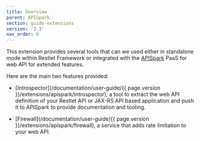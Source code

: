 ```yaml
---
title: Overview
parent: APISpark
section: guide-extensions
version: '2.3'
nav_order: 0
---
```

This extension provides several tools that can we used either in standalone mode within Restlet Framework or integrated with the [APISpark](https://apispark.restlet.com/) PaaS for web API for extended features.

Here are the main two features provided:

* [Introspector](/documentation/user-guide/{{ page.version }}/extensions/apispark/introspector), a tool to extract the web API definition of your Restlet API or JAX-RS API based application and push it to APISpark to provide documentation and tooling.

* [Firewall](/documentation/user-guide/{{ page.version }}/extensions/apispark/firewall), a service that adds rate limitation to your web API.
